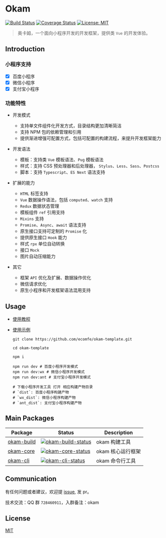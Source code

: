 # Okam

[![Build Status](https://travis-ci.org/ecomfe/okam.svg?branch=master)](https://travis-ci.org/ecomfe/okam)
[![Coverage Status](https://img.shields.io/codecov/c/github/ecomfe/okam/master.svg)](https://codecov.io/gh/ecomfe/okam)
[![License: MIT](https://img.shields.io/badge/License-MIT-yellow.svg)](https://opensource.org/licenses/MIT)

> 奥卡姆，一个面向小程序开发的开发框架，提供类 `Vue` 的开发体验。

## Introduction

### 小程序支持

- [x] 百度小程序
- [x] 微信小程序
- [x] 支付宝小程序

### 功能特性

* 开发模式
    * 支持单文件组件化开发方式，目录结构更加清晰简洁
    * 支持 NPM 包的依赖管理和引用
    * 提供渐进增强可配置方式，包括可配置的构建流程，来提升开发框架能力

* 开发语法
    * 模板：支持类 `Vue` 模板语法、`Pug` 模板语法
    * 样式：支持 CSS 预处理器和后处理器， `Stylus`、`Less`、`Sass`、`Postcss`
    * 脚本：支持 `Typescript`、`ES Next` 语法支持

* 扩展的能力
    * `HTML` 标签支持
    * `Vue` 数据操作语法，包括 `computed`、`watch` 支持
    * `Redux` 数据状态管理
    * 模板组件 `ref` 引用支持
    * `Mixins` 支持
    * `Promise`、`Async`、`await` 语法支持
    * 原生接口支持可定制的 `Promise` 化
    * 提供原生接口 `Hook` 能力
    * 样式 `rpx` 单位自动转换
    * 接口 `Mock`
    * 图片自动压缩能力

* 其它
    * 框架 `API` 优化及扩展、数据操作优化
    * 微信请求优化
    * 原生小程序和开发框架语法混用支持

## Usage

* [使用教程](https://ecomfe.github.io/okam)

* [使用示例](https://github.com/ecomfe/okam-template)

    ```shell
    git clone https://github.com/ecomfe/okam-template.git

    cd okam-template

    npm i

    npm run dev # 百度小程序开发模式
    npm run dev:wx # 微信小程序开发模式
    npm run dev:ant # 支付宝小程序开发模式

    # 下载小程序开发工具 打开 相应构建产物目录
    # `dist`: 百度小程序构建产物
    # `wx_dist`: 微信小程序构建产物
    # `ant_dist`: 支付宝小程序构建产物
    ```

## Main Packages

| Package | Status | Description |
|---------|--------|-------------|
| [okam-build] | [![okam-build-status]][okam-build-package] | okam 构建工具 |
| [okam-core] | [![okam-core-status]][okam-core-package] | okam 核心运行框架 |
| [okam-cli] | [![okam-cli-status]][okam-cli-package] | okam 命令行工具 |

[okam-build]: https://github.com/ecomfe/okam/tree/master/packages/okam-build
[okam-build-status]: https://img.shields.io/npm/v/okam-build.svg
[okam-build-package]: https://npmjs.com/package/okam-build

[okam-core]: https://github.com/ecomfe/okam/tree/master/packages/okam-core
[okam-core-status]: https://img.shields.io/npm/v/okam-core.svg
[okam-core-package]: https://npmjs.com/package/okam-core

[okam-cli]: https://github.com/ecomfe/okam/tree/master/packages/okam-cli
[okam-cli-status]: https://img.shields.io/npm/v/okam-cli.svg
[okam-cli-package]: https://npmjs.com/package/okam-cli

## Communication

有任何问题或者建议，欢迎提 [issue](https://github.com/ecomfe/okam/issues/new), 发 pr。

技术交流：QQ 群 `728460911`，入群备注：okam

## License

[MIT](./LICENSE)
